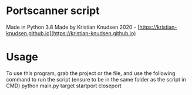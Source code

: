 # Portscanner script 
Made in Python 3.8
Made by Kristian Knudsen 2020 - [https://kristian-knudsen.github.io](https://kristian-knudsen.github.io)

# Usage
To use this program, grab the project or the file, and use the following command to run the script (ensure to be in the same folder as the script in CMD)
python main.py target startport closeport
